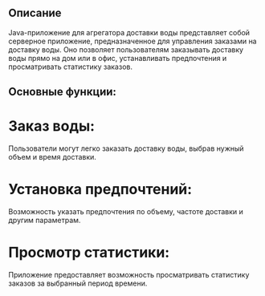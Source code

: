 ## Описание
Java-приложение для агрегатора доставки воды представляет собой серверное приложение, предназначенное для управления заказами на доставку воды. Оно позволяет пользователям заказывать доставку воды прямо на дом или в офис, устанавливать предпочтения и просматривать статистику заказов.

## Основные функции:
# Заказ воды: 
Пользователи могут легко заказать доставку воды, выбрав нужный объем и время доставки.
# Установка предпочтений: 
Возможность указать предпочтения по объему, частоте доставки и другим параметрам.
# Просмотр статистики: 
Приложение предоставляет возможность просматривать статистику заказов за выбранный период времени.
